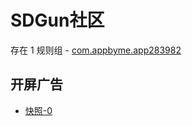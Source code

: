 # SDGun社区

存在 1 规则组 - [com.appbyme.app283982](/src/apps/com.appbyme.app283982.ts)

## 开屏广告

- [快照-0](https://i.gkd.li/import/13206391)
